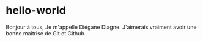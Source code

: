# hello-world

Bonjour à tous,
Je m'appelle Diégane Diagne. J'aimerais vraiment avoir une bonne maitrise de Git et Github.
